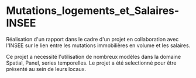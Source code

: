 # Mutations_logements_et_Salaires-INSEE
Réalisation d'un rapport dans le cadre d'un projet en collaboration avec l'INSEE sur le lien entre les mutations immobilières en volume et les salaires.

Ce projet a necessité l'utilisation de nombreux modèles dans la domaine Spatial, Panel, series temporelles.
Le projet a été selectionné pour être présenté au sein de leurs locaux.

